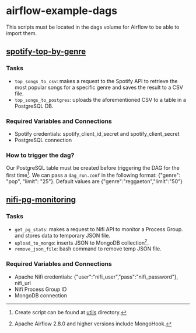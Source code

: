 # airflow-example-dags

This scripts must be located in the dags volume for Airflow to be able to import them.

## [spotify-top-by-genre](https://github.com/angelagonzalezp/airflow-example-dags/blob/main/spotify-top-by-genre.py)

### Tasks

* `top_songs_to_csv`:  makes a request to the Spotify API to retrieve the most popular songs for a specific genre and saves the result to a CSV file.
* `top_songs_to_postgres`: uploads the aforementioned CSV to a table in a PostgreSQL DB.

### Required Variables and Connections

* Spotify credentials: spotify_client_id_secret and spotify_client_secret
* PostgreSQL connection

### How to trigger the dag?

Our PostgreSQL table must be created before triggering the DAG for the first time[^1].
We can pass a `dag_run.conf` in the following format: {"genre": "pop", "limit": "25"}. Default values are {"genre":"reggaeton","limit":"50"}

[^1]: Create script can be found at [utils](utils) directory.

## [nifi-pg-monitoring](https://github.com/angelagonzalezp/airflow-example-dags/blob/main/nifi-pg-monitoring.py)

### Tasks

* `get_pg_stats`: makes a request to Nifi API to monitor a Process Group. and stores data to temporary JSON file.
* `upload_to_mongo`: inserts JSON to MongoDB collection[^2].
* `remove_json_file`: bash command to remove temp JSON file.

[^2]: Apache Airflow 2.8.0 and higher versions include MongoHook.

### Required Variables and Connections

* Apache Nifi credentials: {"user":"nifi_user","pass":"nifi_password"}, nifi_url
* Nifi Process Group ID
* MongoDB connection